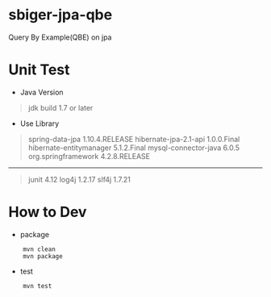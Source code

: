 # sbiger-jpa-qbe
Query By Example(QBE) on jpa

# Unit Test
* Java Version
> jdk build 1.7 or later

* Use Library
> spring-data-jpa 1.10.4.RELEASE
> hibernate-jpa-2.1-api 1.0.0.Final
> hibernate-entitymanager 5.1.2.Final
> mysql-connector-java 6.0.5
> org.springframework 4.2.8.RELEASE
***
> junit 4.12
> log4j 1.2.17
> slf4j 1.7.21

# How to Dev
* package
```
    mvn clean
    mvn package
```

* test
```
    mvn test
```

